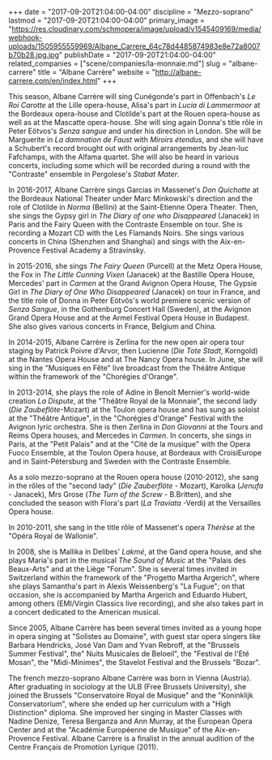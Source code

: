+++
date = "2017-09-20T21:04:00-04:00"
discipline = "Mezzo-soprano"
lastmod = "2017-09-20T21:04:00-04:00"
primary_image = "https://res.cloudinary.com/schmopera/image/upload/v1545409169/media/webhook-uploads/1505955559969/Albane_Carrere_64c78d4485874983e8e72a8007b70b28.jpg.jpg"
publishDate = "2017-09-20T21:04:00-04:00"
related_companies = ["scene/companies/la-monnaie.md"]
slug = "albane-carrere"
title = "Albane Carrère"
website = "http://albane-carrere.com/en/index.html"
+++

This season, Albane Carrère will sing Cunégonde's part in Offenbach's *Le Roi Carotte* at the Lille opera-house, Alisa's part in *Lucia di Lammermoor* at the Bordeaux opera-house and Clotilde's part at the Rouen opera-house as well as at the Mascatte opera-house. She will sing again Donna's title rôle in Peter Eötvos's *Senza sangue* and under his direction in London. She will be Marguerite in *La damnation de Faust* with *Miroirs étendus*, and she will have a Schubert's record brought out with original arrangements by Jean-luc Fafchamps, with the Alfama quartet. She will also be heard in various concerts, including some which will be recorded during a round with the "Contraste" ensemble in Pergolese's *Stabat Mater*. 

In 2016-2017, Albane Carrère sings Garcias in Massenet's *Don Quichotte* at the Bordeaux National Theater under Marc Minkowski's direction and the role of Clotilde in *Norma* (Bellini) at the Saint-Etienne Opera Theater. Then, she sings the Gypsy girl in *The Diary of one who Disappeared* (Janacek) in Paris and the Fairy Queen with the Contraste Ensemble on tour. She is recording a Mozart CD with the Les Flamands Noirs. She sings various concerts in China (Shenzhen and Shanghai) and sings with the Aix-en-Provence Festival Academy a Stravinsky.

In 2015-2016, she sings *The Fairy Queen* (Purcell) at the Metz Opera House, the Fox in *The Little Cunning Vixen* (Janacek) at the Bastille Opera House, Mercedes' part in *Carmen* at the Grand Avignon Opera House, The Gypsie Girl in *The Diary of One Who Disappeared* (Janacek) on tour in France, and the title role of Donna in Peter Eötvös's world premiere scenic version of *Senza Sangue*, in the Gothenburg Concert Hall (Sweden), at the Avignon Grand Opera House and at the Armel Festival Opera House in Budapest. She also gives various concerts in France, Belgium and China.

In 2014-2015, Albane Carrère is Zerlina for the new open air opera tour staging by Patrick Poivre d'Arvor, then Lucienne (*Die Tote Stadt*, Korngold) at the Nantes Opera House and at The Nancy Opera house. In June, she will sing in the "Musiques en Fête" live broadcast from the Théâtre Antique within the framework of the "Chorégies d'Orange". 

In 2013-2014, she plays the role of Adine in Benoît Mernier's world-wide creation *La Dispute*, at the "Théâtre Royal de la Monnaie", the second lady (*Die Zaubeflöte*-Mozart) at the Toulon opera house and has sung as soloist at the "Théâtre Antique", in the "Chorégies d'Orange" Festival with the Avignon lyric orchestra. She is then Zerlina in *Don Giovanni* at the Tours and Reims Opera houses, and Mercedes in *Carmen*. In concerts, she sings in Paris, at the "Petit Palais" and at the "Cité de la musique" with the Opera Fuoco Ensemble, at the Toulon Opera house, at Bordeaux with CroisiEurope and in Saint-Pétersburg and Sweden with the Contraste Ensemble.

As a solo mezzo-soprano at the Rouen opera house (2010-2012), she sang in the rôles of the "second lady" (*Die Zauberflöte* - Mozart), Karolka (*Jenufa* - Janacek), Mrs Grose (*The Turn of the Screw* - B.Britten), and she concluded the season with Flora's part (*La Traviata* -Verdi) at the Versailles Opera house. 

In 2010-2011, she sang in the title rôle of Massenet's opera *Thérèse* at the "Opéra Royal de Wallonie".

In 2008, she is Mallika in Delibes' *Lakmé*, at the Gand opera house, and she plays Maria's part in the musical *The Sound of Music* at the "Palais des Beaux-Arts" and at the Liège "Forum". She is several times invited in Switzerland within the framework of the "Progetto Martha Argerich", where she plays Samantha's part in Alexis Weissenberg's "La Fugue"; on that occasion, she is accompanied by Martha Argerich and Eduardo Hubert, among others (EMI/Virgin Classics live recording), and she also takes part in a concert dedicated to the American musical.

Since 2005, Albane Carrère has been several times invited as a young hope in opera singing at "Solistes au Domaine", with guest star opera singers like Barbara Hendricks, José Van Dam and Yvan Rebroff, at the "Brussels Summer Festival", the" Nuits Musicales de Beloeil", the "Festival de l'Eté Mosan", the "Midi-Minimes", the Stavelot Festival and the Brussels "Bozar".

The french mezzo-soprano Albane Carrère was born in Vienna (Austria). After graduating in sociology at the ULB (Free Brussels University), she joined the Brussels "Conservatoire Royal de Musique" and the "Koninklijk Conservatorium", where she ended up her curriculum with a "High Distinction" diploma. She improved her singing in Master Classes with Nadine Denize, Teresa Berganza and Ann Murray, at the European Opera Center and at the "Académie Européenne de Musique" of the Aix-en-Provence Festival. Albane Carrère is a finalist in the annual audition of the Centre Français de Promotion Lyrique (2011).
